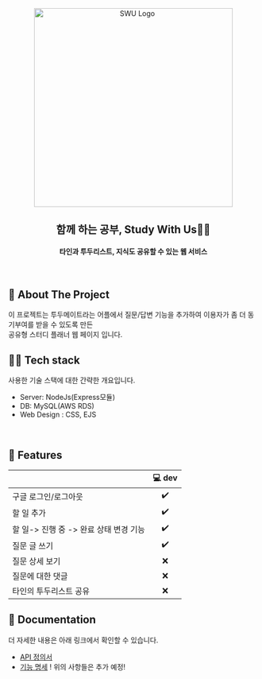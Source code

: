 <div align="center">
  <img width="400" src="https://github.com/rebreather/myStudy/blob/main/%EB%A1%9C%EA%B3%A0.png?raw=true" alt="SWU Logo">
  <h2>함께 하는 공부, Study With Us👋🏻</h2>
  <h4> 타인과 투두리스트, 지식도 공유할 수 있는 웹 서비스</h4>
</div>
<br>

## 📝 About The Project

이 프로젝트는 투두메이트라는 어플에서 질문/답변 기능을 추가하여 이용자가 좀 더 동기부여를 받을 수 있도록 만든<br/>
공유형 스터디 플래너 웹 페이지 입니다.
<br>

## 👨‍💻 Tech stack
사용한 기술 스택에 대한 간략한 개요입니다.
- Server: NodeJs(Express모듈)<br/>
- DB: MySQL(AWS RDS)<br/>
- Web Design : CSS, EJS

<br/>

## 💪 Features

      
|                            | 💻 dev     |
| -------------------------- | :----------------: |
| 구글 로그인/로그아웃            |         ✔️         |   
| 할 일 추가                 |         ✔️         |  
| 할 일-> 진행 중 -> 완료 상태 변경 기능 |         ✔️         | 
| 질문 글 쓰기                 |         ✔️         |   
| 질문 상세 보기                  |          ❌         |  
| 질문에 대한 댓글           |         ❌         | 
| 타인의 투두리스트 공유             |         ❌         | 


## 📄 Documentation 
더 자세한 내용은 아래 링크에서 확인할 수 있습니다.
- [API 정의서]()
- [기능 명세]()
! 위의 사항들은 추가 예정!
<br/><br/>
